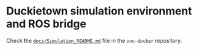 # Duckietown simulation environment and ROS bridge

Check the [`docs/Simulation_README.md`](../../docs/Simulation_README.md) file in the `vnc-docker` repository.